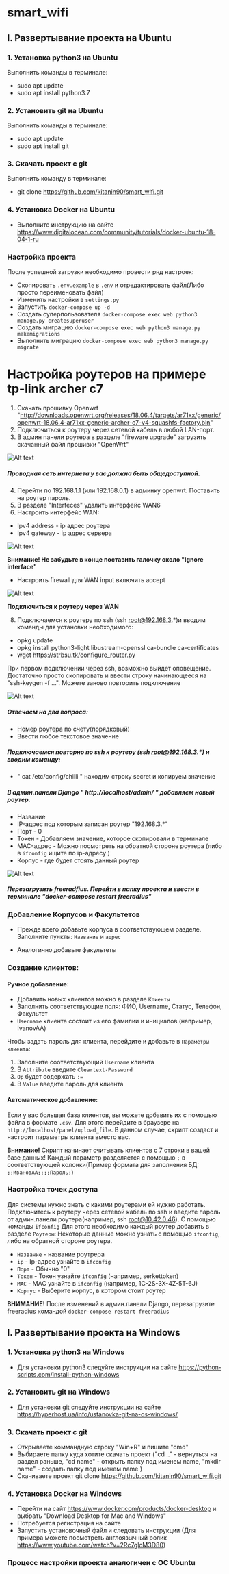 # smart_wifi
## I. Развертывание проекта на Ubuntu 

### 1. Установка python3 на Ubuntu
Выполнить команды в терминале:
* sudo apt update
* sudo apt install python3.7

### 2. Установить git на Ubuntu
Выполнить команды в терминале:
* sudo apt update
* sudo apt install git

### 3. Скачать проект с git
Выполнить команду в терминале:
* git clone https://github.com/kitanin90/smart_wifi.git

### 4. Установка Docker на Ubuntu 
* Выполните инструкцию на сайте https://www.digitalocean.com/community/tutorials/docker-ubuntu-18-04-1-ru

### Настройка проекта
После успешной загрузки необходимо провести ряд настроек:
* Скопировать `.env.example` в `.env` и отредактировать файл(Либо просто переименовать файл)
* Изменить настройки в `settings.py`
* Запустить `docker-compose up -d`
* Создать суперпользователя `docker-compose exec web python3 manage.py createsuperuser`
* Создать миграцию `docker-compose exec web python3 manage.py makemigrations`
* Выполнить миграцию `docker-compose exec web python3 manage.py migrate`

# Настройка роутеров на примере tp-link archer c7
1. Скачать прошивку Openwrt "http://downloads.openwrt.org/releases/18.06.4/targets/ar71xx/generic/openwrt-18.06.4-ar71xx-generic-archer-c7-v4-squashfs-factory.bin"
2. Подключиться к роутеру через сетевой кабель в любой LAN-порт.
3. В админ панели роутера в разделе "fireware upgrade" загрузить скачанный файл прошивки "OpenWrt"

![Alt text](img/img1.jpg?raw=true "Title")
##### Проводная сеть интернета у вас должна быть общедоступной.
4. Перейти по 192.168.1.1 (или 192.168.0.1) в админку openwrt. Поставить на роутер пароль.
5. В разделе "Interfeces" удалить интерфейс WAN6
6. Настроить интерфейс WAN:

* Ipv4 address - ip адрес роутера
* Ipv4 gateway - ip адрес сервера

![Alt text](img/img2.jpg?raw=true "Title")

**Внимание! Не забудьте в конце поставить галочку около "Ignore interface"**

* Настроить firewall для WAN input включить accept

![Alt text](img/firewall.png?raw=true "Title")


**Подключиться к роутеру через WAN**

8. Подключаемся к роутеру по ssh (ssh root@192.168.3.*)и вводим команды для установки необходимого:
 - opkg update
 - opkg install python3-light libustream-openssl ca-bundle ca-certificates
 - wget https://strbsu.tk/configure_router.py

При первом подключении через ssh, возможно выйдет оповещение. Достаточно просто скопировать и ввести строку начинающееся на "ssh-keygen -f ...". Можете заново повторить подключение


![Alt text](img/img3.jpg?raw=true "Title")

##### Отвечаем на два вопроса:
 - Номер роутера по счету(порядковый)
 - Ввести любое текстовое значение

##### Подключаемся повторно по ssh к роутеру (ssh root@192.168.3.*) и вводим команду:
* " cat /etc/config/chilli " находим строку secret и копируем значение

##### В админ.панели Django " http://localhost/admin/ " добавляем новый роутер.
* Название
* IP-адрес под которым записан роутер "192.168.3.*" 
* Порт - 0
* Токен - Добавляем значение, которое скопировали в терминале
* MAC-адрес - Можно посмотреть на обратной стороне роутера (либо в `ifconfig` ищите по ip-адресу )
* Корпус - где будет стоять данный роутер

![Alt text](img/img4.jpg?raw=true "Title")

##### Перезагрузить freeradfius. Перейти в папку проекта и ввести в терминале "docker-compose restart freeradius"

###    Добавление Корпусов и Факультетов
* Прежде всего добавьте корпуса в соответствующем разделе.
Заполните пункты: `Название` и `адрес`

* Аналогично добавьте факультеты

###  Создание клиентов:
#### Ручное добавление:
* Добавить новых клиентов можно в разделе `Клиенты`
* Заполнить соответствующие поля: ФИО, Username, Статус, Телефон, Факультет
* `Username` клиента состоит из его фамилии и инициалов (например, IvanovAA)

Чтобы задать пароль для клиента, перейдите и добавьте в `Параметры клиента`:
1. Заполните соответствующий `Username` клиента
2. В `Attribute` введите `Cleartext-Password`
3. `Op` будет содержать `:=`
4. В `Value` введите пароль для клиента

#### Автоматическое добавление:

Если у вас большая база клиентов, вы можете добавить их с помощью файла в формате `.csv`. Для этого перейдите в браузере на `http://localhost/panel/upload_file`.
В данном случае, скрипт создаст и настроит параметры клиента вместо вас.

**Внимание!** 
Скрипт начинает считывать клиентов с 7 строки в вашей базе данных! Каждый параметр разделяется с помощью `;` в соответствующей колонки(Пример формата для заполнения БД: `;;ИвановАА;;;;Пароль;`)


### Настройка точек доступа
Для системы нужно знать с какими роутерами ей нужно работать.
Подключитесь к роутеру через сетевой кабель по ssh и введите пароль от админ.панели роутера(например, ssh root@10.42.0.46). С помощью команды `ifconfig`
Для этого необходимо каждый роутер добавить в разделе `Роутеры`:
Некоторые данные можно узнать с помощью `ifconfig`, либо на обратной стороне роутера.
 * `Название`  - название роутрера
 * `ip`  - Ip-адрес узнайте в `ifconfig` 
 * `Порт`  - Обычно "0"
 * `Токен`  - Токен узнайте `ifconfig` (например, serkettoken)
 * `MAC`  - MAC узнайте в `ifconfig` (например, 1C-2S-3X-4Z-5T-6J)
 * `Корпус`  - Выберите корпус, в котором стоит роутер

**ВНИМАНИЕ!** После изменений в админ.панели Django, перезагрузите freeradius командой `docker-compose restart freeradius`

## I. Развертывание проекта на Windows

### 1. Установка python3 на Windows
* Для установки python3 следуйте инструкции на сайте https://python-scripts.com/install-python-windows

### 2. Установить git на Windows
* Для установки git следуйте инструкции на сайте https://hyperhost.ua/info/ustanovka-git-na-os-windows/

### 3. Скачать проект с git

* Открываете коммандную строку "Win+R" и пишите "cmd"
* Выбираете папку куда хотите скачать проект ("cd .." - вернуться на раздел раньше, "cd name" - открыть папку под именем name, "mkdir name" - создать папку под именем name )
* Скачиваете проект git clone https://github.com/kitanin90/smart_wifi.git

### 4. Установка Docker на Windows 
* Перейти на сайт https://www.docker.com/products/docker-desktop и выбрать "Download Desktop for Mac and Windows"
* Потребуется регистрация на сайте
* Запустить установочный файл и следовать инструкции (Для примера можете посмотреть англоязычный ролик https://www.youtube.com/watch?v=2Rc7glcM3D80)

### Процесс настройки проекта аналогичен с ОС Ubuntu